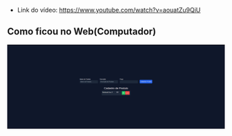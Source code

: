 * Link do vídeo: https://www.youtube.com/watch?v=aouatZu9QiU

## Como ficou no Web(Computador)

![Imagem de Como ficou no computador](<web.png>)